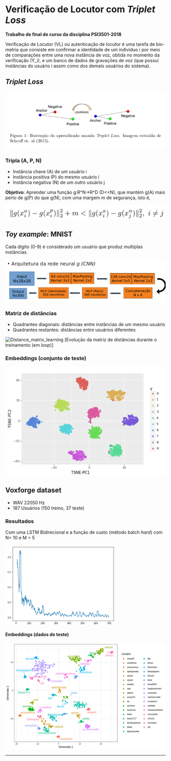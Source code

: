 # Verificação de Locutor com *Triplet Loss*

**Trabalho de final de curso da disciplina PSI3501-2018**

Verificação de Locutor (VL) ou autenticação de locutor é uma tarefa de bio-
metria que consiste em confirmar a identidade de um indivı́duo i por meio de
comparações entre uma nova instância de voz, obtida no momento da verificação
(Y_i), e um banco de dados de gravações de voz (que possuı́ instâncias do usuário
i assim como dos demais usuários do sistema).

## *Triplet Loss*

![Triplet_learning](imgs/triplet_loss_.png)

### Tripla (A, P, N)
* Instância chave (A) de um usuário i
* Instância positiva (P) do mesmo usuário i
* Instância negativa (N) de um outro usuário j

**Objetivo**: Aprender uma função g:R^N->R^D (D<<N), que mantém g(A) mais perto de g(P) do que g(N), com uma margem m de segurança, isto é,

![Obj](imgs/triple_uneq.png)

## *Toy example*: MNIST

Cada dígito (0-9) é considerado um usuário que produz multiplas instâncias.

![Triplet_learning](imgs/nn_mnist_.png)

### Matriz de distâncias

* Quadrantes diagonais: distâncias entre instâncias de um mesmo usuário
* Quadrantes restantes: distâncias entre usuários diferentes

![Distance_matrix_learning](imgs/distance_matrix_mnist_.gif)
\[Evolução da matriz de distâncias durante o treinamento (em *loop*)\]

### Embeddings (conjunto de teste)

![Embeddings](imgs/tsne_mnist_.png)

## **Voxforge** dataset
 
* WAV 22050 Hz
* 187 Usuários (150 treino, 37 teste)

### Resultados

Com uma LSTM Bidirecional e a função de custo (método batch *hard*) com N= 10 e M = 5

![loss_lstm](imgs/loss_lstm_.png)


#### Embeddings (dados de teste)

![loss_lstm](imgs/tsne_lstm_.png)

-------------------
